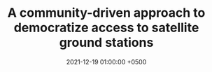 ---
title: "A community-driven approach to democratize access to satellite ground stations"
collection: publications
permalink: /publications/quasar-mobicom21/
date: 2021-12-19 01:00:00 +0500
venue: 'ACM MobiCom'
bibtex: '/bibtex/quasar-mobicom21.html'
pdf: '/files/quasar-mobicom21.pdf'
pubtype: 'conference'
authors: 'Vaibhav Singh, <ins>Akarsh Prabhakara</ins>, Diana Zhang, Osman Yağan, Swarun Kumar'
award: 'GetMobile Research Highlight'
excerpt_separator: ""
---
